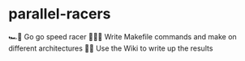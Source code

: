 # parallel-racers
🏎️💨 Go go speed racer 
👾👨‍💻 Write Makefile commands and make on different architectures
📖📝 Use the Wiki to write up the results

